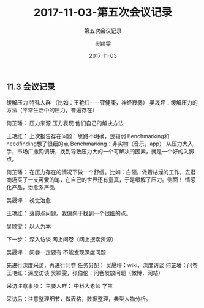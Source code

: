 ﻿---
layout:     post
title:      2017-11-03-第五次会议记录
subtitle:   第五次会议记录
date:       2017-11-03
author:     吴颖雯
header-img: img/Meeting_Record_bg.jpg
catalog: true
tags:
    - Meeting
---
## 11.3 会议记录

缓解压力
特殊人群
（比如：王艳红----亚健康，神经衰弱）
吴晟坪：缓解压力的方法（平常生活中的压力，普遍存在）

何芷璠：
压力来源
压力表现
他们自己的解决方法

王艳红：
上次报告存在问题：思路不明确，逻辑弱
Benchmarking和needfinding想了很细的点
Benchmarking：非实物（音乐，app）
从压力大入手，市场广撒网调研，找到导致压力大的一个可解决的因素，就是一个好的入脚点。

何芷璠：
在压力存在的情况下做一个舒缓。比如：白领，做着枯燥的工作，去逛商场买了一支可爱的笔，在自己的世界还有童真，于是缓解了压力。侧面！
情感化产品，治愈系产品

吴晟坪：
视觉治愈

王艳红：
落脚点问题。我偏向于找到一个很细的点。

吴颖雯：
以人为本

下一步：
深入访谈
网上问卷（网上搜索资源）

吴晟坪：
问卷一定要有
不能发现深度问题

先进行深度采访，再进行问卷
任务分配：
吴晟坪：wiki，深度访谈
何芷璠：问卷
王艳红：深度访谈
吴颖雯，张伯伦：问卷发放问题（微博，网站）

采访注意事项：
主要人群：
中科大老师
学生

采访后：注意整理细节，做表格，数据整理，典型人物分析。

